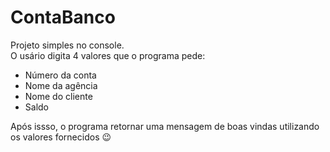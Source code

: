 # ContaBanco
Projeto simples no console. <br/>
O usário digita 4 valores que o programa pede:<br/>
* Número da conta
* Nome da agência
* Nome do cliente
* Saldo

Após issso, o programa retornar uma mensagem de boas vindas utilizando os valores fornecidos 😉
